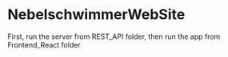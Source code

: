 # NebelschwimmerWebSite
First, run the server from REST_API folder, then run the app from Frontend_React folder
